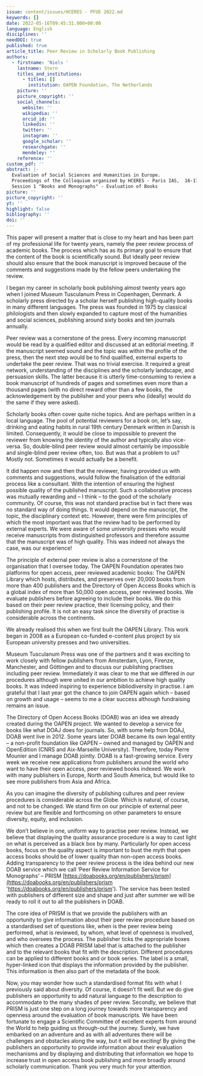 ```yaml
---
issue: content/issues/HCERES - PFUE 2022.md
keywords: []
date: 2022-05-16T09:45:31.000+00:00
language: English
disciplines: ''
needDOI: true
published: true
article_title: Peer Review in Scholarly Book Publishing
authors:
  - firstname: 'Niels '
    lastname: Stern
    titles_and_institutions:
      - titles: []
        institution: OAPEN Foundation, The Netherlands
    picture: ''
    picture_copyright: ''
    social_channels:
      website: ''
      wikipedia: ''
      orcid_id: ''
      linkedin: ''
      twitter: ''
      instagram: ''
      google_scholar: ''
      researchgate: ''
      mendeley: ''
    reference: ''
custom_pdf: ''
abstract: |-
  Evaluation of Social Sciences and Humanities in Europe.
  Proceedings of the Colloquium organized by HCERES - Paris IAS,  16-17 May 2022.
  Session 1 "Books and Monographs" - Evaluation of Books
picture: ''
picture_copyright: ''
yt: ''
highlight: false
bibliography: ''
doi: ''
---
```


This paper will present a matter that is close to my heart and has been part of my professional life for twenty years, namely the peer review process of academic books. The process which has as its primary goal to ensure that the content of the book is scientifically sound. But ideally peer review should also ensure that the book manuscript is improved because of the comments and suggestions made by the fellow peers undertaking the review.

I began my career in scholarly book publishing almost twenty years ago when I joined Museum Tusculanum Press in Copenhagen, Denmark. A scholarly press directed by a scholar herself publishing high-quality books in many different languages. The press was founded in 1975 by classical philologists and then slowly expanded to capture most of the humanities and social sciences, publishing around sixty books and ten journals annually.

Peer review was a cornerstone of the press. Every incoming manuscript would be read by a qualified editor and discussed at an editorial meeting. If the manuscript seemed sound and the topic was within the profile of the press, then the next step would be to find qualified, external experts to undertake the peer review. That was no trivial exercise. It required a great network, understanding of the disciplines and the scholarly landscape, and persuasion skills. The latter because it is utterly time-consuming to review a book manuscript of hundreds of pages and sometimes even more than a thousand pages (with no direct reward other than a few books, the acknowledgement by the publisher and your peers who (ideally) would do the same if they were asked).

Scholarly books often cover quite niche topics. And are perhaps written in a local language. The pool of potential reviewers for a book on, let’s say, drinking and eating habits in rural 19th century Denmark written in Danish is limited. Consequently, it would be close to impossible to prevent the reviewer from knowing the identity of the author and typically also vice-versa. So, double-blind peer review would almost certainly be impossible and single-blind peer review often, too. But was that a problem to us? Mostly not. Sometimes it would actually be a benefit.

It did happen now and then that the reviewer, having provided us with comments and suggestions, would follow the finalisation of the editorial process like a consultant. With the intention of ensuring the highest possible quality of the published manuscript. Such a collaborative process was mutually rewarding and – I think – to the good of the scholarly community. Of course, this was not standard practise but in fact there was no standard way of doing things. It would depend on the manuscript, the topic, the disciplinary context etc. However, there were firm principles of which the most important was that the review had to be performed by external experts. We were aware of some university presses who would receive manuscripts from distinguished professors and therefore assume that the manuscript was of high quality. This was indeed not always the case, was our experience!

The principle of external peer review is also a cornerstone of the organisation that I oversee today. The OAPEN Foundation operates two platforms for open access, peer reviewed academic books: The OAPEN Library which hosts, distributes, and preserves over 20,000 books from more than 400 publishers and the Directory of Open Access Books which is a global index of more than 50,000 open access, peer reviewed books. We evaluate publishers before agreeing to include their books. We do this based on their peer review practice, their licensing policy, and their publishing profile. It is not an easy task since the diversity of practise is considerable across the continents.

We already realised this when we first built the OAPEN Library. This work began in 2008 as a European co-funded e-content plus project by six European university presses and two universities.

Museum Tusculanum Press was one of the partners and it was exciting to work closely with fellow publishers from Amsterdam, Lyon, Firenze, Manchester, and Göttingen and to discuss our publishing practises including peer review. Immediately it was clear to me that we differed in our procedures although were united in our ambition to achieve high quality books. It was indeed inspiring to experience bibliodiversity in practise. I am grateful that I last year got the chance to join OAPEN again which – based on growth and usage – seems to me a clear success although fundraising remains an issue.

The Directory of Open Access Books (DOAB) was an idea we already created during the OAPEN project. We wanted to develop a service for books like what DOAJ does for journals. So, with some help from DOAJ, DOAB went live in 2012. Some years later DOAB became its own legal entity – a non-profit foundation like OAPEN – owned and managed by OAPEN and OpenEdition (CNRS and Aix-Marseille University). Therefore, today Pierre Mounier and I manage DOAB jointly. DOAB is a fast-growing service. Every week we receive new applications from publishers around the world who want to have their open access, peer reviewed books indexed. We work with many publishers in Europe, North and South America, but would like to see more publishers from Asia and Africa.

As you can imagine the diversity of publishing cultures and peer review procedures is considerable across the Globe. Which is natural, of course, and not to be changed. We stand firm on our principle of external peer review but are flexible and forthcoming on other parameters to ensure diversity, equity, and inclusion.

We don’t believe in one, uniform way to practise peer review. Instead, we believe that displaying the quality assurance procedure is a way to cast light on what is perceived as a black box by many. Particularly for open access books, focus on the quality aspect is important to bust the myth that open access books should be of lower quality than non-open access books. Adding transparency to the peer review process is the idea behind our new DOAB service which we call ‘Peer Review Information Service for Monographs’ – PRISM [https://doabooks.org/en/publishers/prism](https://doabooks.org/en/publishers/prism 'https://doabooks.org/en/publishers/prism'). The service has been tested with publishers of different size and shape and just after summer we will be ready to roll it out to all the publishers in DOAB.

The core idea of PRISM is that we provide the publishers with an opportunity to give information about their peer review procedure based on a standardised set of questions like, when is the peer review being performed, what is reviewed, by whom, what level of openness is involved, and who oversees the process. The publisher ticks the appropriate boxes which then creates a DOAB PRISM label that is attached to the publisher and to the relevant books that fit with the description. Different procedures can be applied to different books and or book series. The label is a small, hyper-linked icon that displays the information provided by the publisher. This information is then also part of the metadata of the book.

Now, you may wonder how such a standardised format fits with what I previously said about diversity. Of course, it doesn’t fit well. But we do give publishers an opportunity to add natural language to the description to accommodate to the many shades of peer review. Secondly, we believe that PRISM is just one step on a long journey towards more transparency and openness around the evaluation of book manuscripts. We have been fortunate to engage a Scientific Committee of excellent experts from around the World to help guiding us through-out the journey. Surely, we have embarked on an adventure and as with all adventures there will be challenges and obstacles along the way, but it will be exciting! By giving the publishers an opportunity to provide information about their evaluation mechanisms and by displaying and distributing that information we hope to increase trust in open access book publishing and more broadly around scholarly communication. Thank you very much for your attention.
